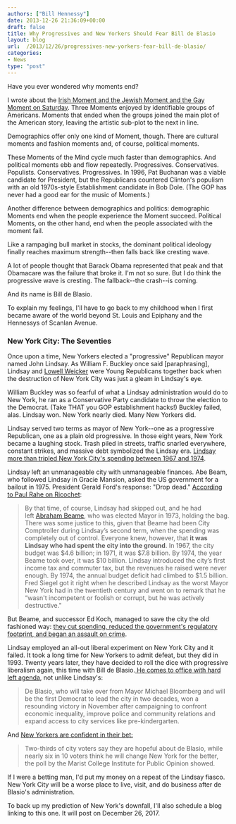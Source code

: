 ```yaml
---
authors: ["Bill Hennessy"]
date: 2013-12-26 21:36:09+00:00
draft: false
title: Why Progressives and New Yorkers Should Fear Bill de Blasio
layout: blog
url:  /2013/12/26/progressives-new-yorkers-fear-bill-de-blasio/
categories:
- News
type: "post"
---
```


Have you ever wondered why moments end?

I wrote about the [Irish Moment and the Jewish Moment and the Gay Moment on Saturday](https://hennessysview.com/2013/12/21/phil-robertson-duck-dynasty-ae-killed-gay-moment/). Three Moments enjoyed by identifiable groups of Americans. Moments that ended when the groups joined the main plot of the American story, leaving the artistic sub-plot to the next in line.

Demographics offer only one kind of Moment, though. There are cultural moments and fashion moments and, of course, political moments.

These Moments of the Mind cycle much faster than demographics. And political moments ebb and flow repeatedly. Progressives. Conservatives. Populists. Conservatives. Progressives. In 1996, Pat Buchanan was a viable candidate for President, but the Republicans countered Clinton's populism with an old 1970s-style Establishment candidate in Bob Dole. (The GOP has never had a good ear for the music of Moments.)

Another difference between demographics and politics: demographic Moments end when the people experience the Moment succeed. Political Moments, on the other hand, end when the people associated with the moment fail.

Like a rampaging bull market in stocks, the dominant political ideology finally reaches maximum strength--then falls back like cresting wave.

A lot of people thought that Barack Obama represented that peak and that Obamacare was the failure that broke it. I'm not so sure. But I do think the progressive wave is cresting. The fallback--the crash--is coming.

And its name is Bill de Blasio.

To explain my feelings, I'll have to go back to my childhood when I first became aware of the world beyond St. Louis and Epiphany and the Hennessys of Scanlan Avenue.


### New York City: The Seventies


Once upon a time, New Yorkers elected a "progressive" Republican mayor named John Lindsay. As William F. Buckley once said [paraphrasing], Lindsay and [Lowell Weicker](https://www.nytimes.com/1988/08/16/nyregion/buckleys-are-backing-a-democrat.html) were Young Republicans together back when the destruction of New York City was just a gleam in Lindsay's eye.

William Buckley was so fearful of what a Lindsay administration would do to New York, he ran as a Conservative Party candidate to throw the election to the Democrat. (Take THAT you GOP establishment hacks!) Buckley failed, alas. Lindsay won. New York nearly died. Many New Yorkers did.

Lindsay served two terms as mayor of New York--one as a progressive Republican, one as a plain old progressive. In those eight years, New York became a laughing stock. Trash piled in streets, traffic snarled everywhere, constant strikes, and massive debt symbolized the Lindsay era. [Lindsay more than tripled New York City's spending between 1967 and 1974](https://ricochet.com/main-feed/The-Return-of-John-Lindsay).

Lindsay left an unmanageable city with unmanageable finances. Abe Beam, who followed Lindsay in Gracie Mansion, asked the US government for a bailout in 1975. President Gerald Ford's response: "Drop dead." [According to Paul Rahe on Ricochet](https://ricochet.com/main-feed/The-Return-of-John-Lindsay):


> By that time, of course, Lindsay had skipped out, and he had left [Abraham Beame](https://www.nytimes.com/2001/02/11/nyregion/abraham-beame-is-dead-at-94-mayor-during-70-s-fiscal-crisis.html?pagewanted=all&src=pm), who was elected Mayor in 1973, holding the bag. There was some justice to this, given that Beame had been City Comptroller during Lindsay’s second term, when the spending was completely out of control. Everyone knew, however, that **it was Lindsay who had spent the city into the ground**. In 1967, the city budget was $4.6 billion; in 1971, it was $7.8 billion. By 1974, the year Beame took over, it was $10 billion. Lindsay introduced the city’s first income tax and commuter tax, but the revenues he raised were never enough. By 1974, the annual budget deficit had climbed to $1.5 billion. Fred Siegel got it right when he described Lindsay as the worst Mayor New York had in the twentieth century and went on to remark that he “wasn't incompetent or foolish or corrupt, but he was actively destructive."


But Beame, and successor Ed Koch, managed to save the city the old fashioned way: [they cut spending, reduced the government's regulatory footprint, and began an assault on crime](https://goldstockstoday.com/2010/02/go-tell-it-to-the-spartans-drop-dead/#more-22160).

Lindsay employed an all-out liberal experiment on New York City and it failed. It took a long time for New Yorkers to admit defeat, but they did in 1993. Twenty years later, they have decided to roll the dice with progressive liberalism again, this time with Bill de Blasio.[ He comes to office with hard left agenda](https://ca.news.yahoo.com/yorkers-39-sky-high-39-expectations-mayor-poll-181613257.html), not unlike Lindsay's:


> De Blasio, who will take over from Mayor Michael Bloomberg and will be the first Democrat to lead the city in two decades, won a resounding victory in November after campaigning to confront economic inequality, improve police and community relations and expand access to city services like pre-kindergarten.


And [New Yorkers are confident in their bet:](https://ca.news.yahoo.com/yorkers-39-sky-high-39-expectations-mayor-poll-181613257.html)


> Two-thirds of city voters say they are hopeful about de Blasio, while nearly six in 10 voters think he will change New York for the better, the poll by the Marist College Institute for Public Opinion showed.


If I were a betting man, I'd put my money on a repeat of the Lindsay fiasco. New York City will be a worse place to live, visit, and do business after de Blasio's administration.

To back up my prediction of New York's downfall, I'll also schedule a blog linking to this one. It will post on December 26, 2017.


